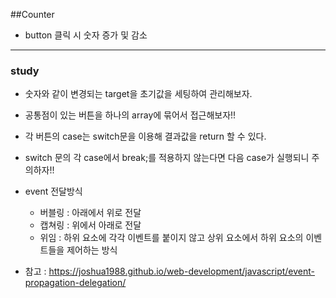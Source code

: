 ##Counter

- button 클릭 시 숫자 증가 및 감소

---

### study

- 숫자와 같이 변경되는 target을 초기값을 세팅하여 관리해보자.
- 공통점이 있는 버튼을 하나의 array에 묶어서 접근해보자!!
- 각 버튼의 case는 switch문을 이용해 결과값을 return 할 수 있다.
- switch 문의 각 case에서 break;를 적용하지 않는다면 다음 case가 실행되니 주의하자!!

- event 전달방식
  - 버블링 : 아래에서 위로 전달
  - 캡쳐링 : 위에서 아래로 전달
  - 위임 : 하위 요소에 각각 이벤트를 붙이지 않고 상위 요소에서 하위 요소의 이벤트들을 제어하는 방식
- 참고 : https://joshua1988.github.io/web-development/javascript/event-propagation-delegation/
